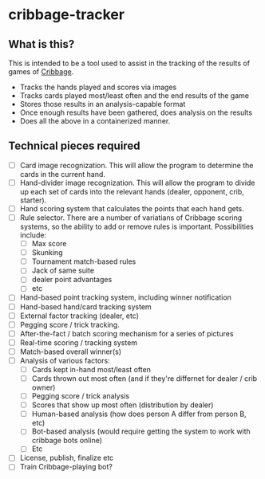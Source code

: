 # cribbage-tracker

## What is this?
This is intended to be a tool used to assist in the tracking of the results of games of [Cribbage](https://en.wikipedia.org/wiki/Cribbage).
- Tracks the hands played and scores via images
- Tracks cards played most/least often and the end results of the game
- Stores those results in an analysis-capable format
- Once enough results have been gathered, does analysis on the results
- Does all the above in a containerized manner.


## Technical pieces required
- [ ] Card image recognization. This will allow the program to determine the cards in the current hand.
- [ ] Hand-divider image recognization. This will allow the program to divide up each set of cards into the relevant hands (dealer, opponent, crib, starter).
- [ ] Hand scoring system that calculates the points that each hand gets.
- [ ] Rule selector. There are a number of variatians of Cribbage scoring systems, so the ability to add or remove rules is important. Possibilities include:
  - [ ] Max score
  - [ ] Skunking
  - [ ] Tournament match-based rules
  - [ ] Jack of same suite
  - [ ] dealer point advantages
  - [ ] etc
- [ ] Hand-based point tracking system, including winner notification
- [ ] Hand-based hand/card tracking system
- [ ] External factor tracking (dealer, etc)
- [ ] Pegging score / trick tracking.
- [ ] After-the-fact / batch scoring mechanism for a series of pictures 
- [ ] Real-time scoring / tracking system
- [ ] Match-based overall winner(s)
- [ ] Analysis of various factors:
  - [ ] Cards kept in-hand most/least often
  - [ ] Cards thrown out most often (and if they're differnet for dealer / crib owner)
  - [ ] Pegging score / trick analysis
  - [ ] Scores that show up most often (distribution by dealer)
  - [ ] Human-based analysis (how does person A differ from person B, etc)
  - [ ] Bot-based analysis (would require getting the system to work with cribbage bots online)
  - [ ] Etc
- [ ] License, publish, finalize etc
- [ ] Train Cribbage-playing bot?
